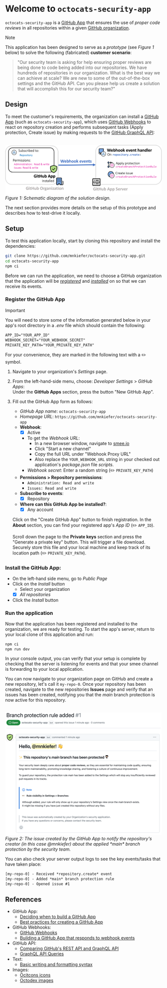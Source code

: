 # Welcome to `octocats-security-app`

`octocats-security-app` is a [GitHub App](https://docs.github.com/en/apps/overview#about-github-apps) that ensures the use of *proper code reviews* in all repositories within a given [GitHub organization](https://docs.github.com/en/organizations/collaborating-with-groups-in-organizations/about-organizations).

> [!NOTE]
> This application has been designed to serve as a *prototype* (see *Figure 1* below) to solve the following (fabricated) **customer scenario**:
>> "Our security team is asking for help ensuring proper reviews are being done to code being added into our repositories. We have hundreds of repositories in our organization. What is the best way we can achieve at scale? We are new to some of the out-of-the-box settings and the GitHub API. Can you please help us create a solution that will accomplish this for our security team?"

## Design

To meet the customer's requirements, the organization can install a [GitHub App](https://docs.github.com/en/apps/overview#about-github-apps) (such as `octocats-security-app`), which uses [GitHub Webhooks](https://docs.github.com/en/webhooks/about-webhooks#events) to react on repository creation and performs subsequent tasks (Apply protection, Create issue) by making requests to the [GitHub GraphQL API](https://docs.github.com/en/graphql/overview/about-the-graphql-api):

<br>

<picture>
  <source media="(prefers-color-scheme: dark)" srcset="./_assets/solution-design_dark.png">
  <img alt="Solution design diagram" src="./_assets/solution-design_light.png">
</picture>
<em>Figure 1: Schematic diagram of the solution design.</em>

<br>

The next section provides more details on the setup of this prototype and describes how to test-drive it locally.

## Setup

To test this application locally, start by cloning this repository and install the dependencies:
```sh
git clone https://github.com/mnkiefer/octocats-security-app.git
cd octocats-security-app
npm ci
```

Before we can run the application, we need to choose a GitHub organization that the application will be [*registered*](#register-the-github-app) and [*installed*](#install-the-github-app) on so that we can receive its events.

### Register the GitHub App

> [!IMPORTANT]
> You will need to store some of the information generated below in your app's root directory in a _.env_ file which should contain the following:
> ```
> APP_ID="YOUR_APP_ID"
> WEBHOOK_SECRET="YOUR_WEBHOOK_SECRET"
> PRIVATE_KEY_PATH="YOUR_PRIVATE_KEY_PATH"
> ```
> For your convenience, they are marked in the following text with a :pencil2: symbol.

1. Navigate to your organization's *Settings* page.
2. From the left-hand-side menu, choose: *Developer Settings* > *GitHub Apps*:<br>
   Under the **GitHub Apps** section, press the button "New GitHub App".

3. Fill out the GitHub App form as follows:
    - *GitHub App name*: `octocats-security-app`
    - *Homepage URL*: `https://github.com/mnkiefer/octocats-security-app`
    - **Webhook**:
      - [X] Active
      - To get the *Webhook URL*:
        - In a new browser window, navigate to [smee.io](https://smee.io/)
        - Click "Start a new channel"
        - Copy the full URL under "Webhook Proxy URL"
        - Also replace the `YOUR_WEBHOOK_URL` string in your checked out application's _package.json_ file *scripts*.
      - *Webhook secret*: Enter a random string (:pencil2: `PRIVATE_KEY_PATH`)
    - **Permissions > Repository permissions**:
      - `Administration: Read and write`
      - `Issues: Read and write`
    - **Subscribe to events**:
      - [X] Repository
    - **Where can this GitHub App be installed?**:
      - [X] Any account

    Click on the "Create GitHub App" button to finish registration. In the **About** section, you can find your registered app's *App ID* (:pencil2: `APP_ID`).

    Scroll down the page to the **Private keys** section and press the "Generate a private key" button. This will trigger a file download. Securely store this file and your local machine and keep track of its location path (:pencil2: `PRIVATE_KEY_PATH`).

### Install the GitHub App:

  - On the left-hand side menu, go to *Public Page*
  - Click on the *Install* button
    - Select your organization
    - [X] *All repositories*
  - Click the *Install* button

### Run the application

Now that the application has been registered and installed to the organization, we are ready for testing. To start the app's server, return to your local clone of this application and run:
```
npm ci
npm run dev
```
In your console output, you can verify that your setup is complete by checking that the server is listening for events and that your smee channel is forwarding to your local application.

You can now navigate to your organization page on GitHub and create a new repository, let's call it `my-repo-0`. Once your repository has been created, navigate to the new repositories **Issues** page and verify that an issues has been created, notifying you that the *main* branch protection is now active for this repository.

<br>

<picture>
  <source media="(prefers-color-scheme: dark)" srcset="./_assets/issue_dark.png">
  <img alt="Issue created" src="./_assets/issue_light.png">
</picture>
<em>Figure 2: The issue created by the GitHub App to notify the repository's creator (in this case @mnkiefer) about the applied *main* branch protection by the security team.</em>

<br>

You can also check your server output logs to see the key events/tasks that have taken place:
```
[my-repo-0] - Received *repository.create* event
[my-repo-0] - Added *main* branch protection rule
[my-repo-0] - Opened issue #1
```

## References

- GitHub App:
  - [Deciding when to build a GitHub App](https://docs.github.com/en/apps/creating-github-apps/about-creating-github-apps/deciding-when-to-build-a-github-app)
  - [Best practices for creating a GitHub App](https://docs.github.com/en/apps/creating-github-apps/about-creating-github-apps/best-practices-for-creating-a-github-app)
- GitHub Webhooks:
  - [GitHub Webhooks](https://docs.github.com/en/webhooks/about-webhooks#events)
  - [Building a GitHub App that responds to webhook events](https://docs.github.com/en/apps/creating-github-apps/writing-code-for-a-github-app/building-a-github-app-that-responds-to-webhook-events)
- GitHub API:
  - [Comparing GitHub's REST API and GraphQL API](https://docs.github.com/en/rest/about-the-rest-api/comparing-githubs-rest-api-and-graphql-api?apiVersion=2022-11-28) 
  - [GraphQL API Queries](https://github.com/octokit/octokit.js?tab=readme-ov-file#graphql-api-queries)
- Text:
  - [Basic writing and formatting syntax](https://docs.github.com/en/get-started/writing-on-github/getting-started-with-writing-and-formatting-on-github/basic-writing-and-formatting-syntax#mentioning-users-and-teams)
- Images:
  - [Ocitcons icons](https://primer.style/foundations/icons)
  - [Octodex images](https://octodex.github.com/)